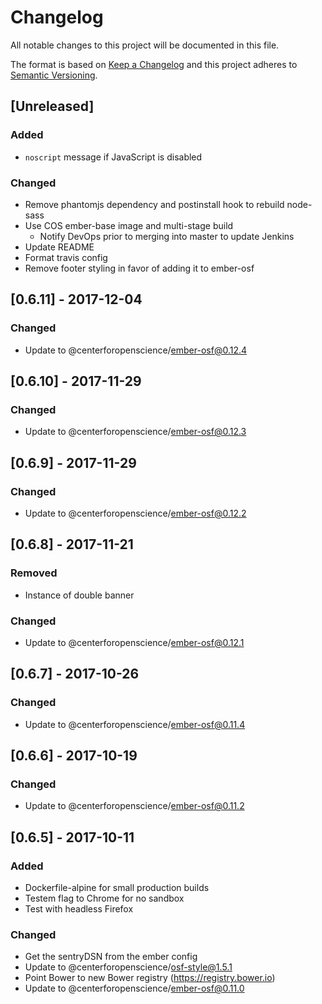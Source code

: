 # Changelog
All notable changes to this project will be documented in this file.

The format is based on [Keep a Changelog](http://keepachangelog.com/en/1.0.0/)
and this project adheres to [Semantic Versioning](http://semver.org/spec/v2.0.0.html).

## [Unreleased]
### Added
- `noscript` message if JavaScript is disabled

### Changed
- Remove phantomjs dependency and postinstall hook to rebuild node-sass
- Use COS ember-base image and multi-stage build
  - Notify DevOps prior to merging into master to update Jenkins
- Update README
- Format travis config
- Remove footer styling in favor of adding it to ember-osf

## [0.6.11] - 2017-12-04
### Changed
- Update to @centerforopenscience/ember-osf@0.12.4

## [0.6.10] - 2017-11-29
### Changed
- Update to @centerforopenscience/ember-osf@0.12.3

## [0.6.9] - 2017-11-29
### Changed
- Update to @centerforopenscience/ember-osf@0.12.2

## [0.6.8] - 2017-11-21
### Removed
- Instance of double banner

### Changed
- Update to @centerforopenscience/ember-osf@0.12.1

## [0.6.7] - 2017-10-26
### Changed
- Update to @centerforopenscience/ember-osf@0.11.4

## [0.6.6] - 2017-10-19
### Changed
- Update to @centerforopenscience/ember-osf@0.11.2

## [0.6.5] - 2017-10-11
### Added
- Dockerfile-alpine for small production builds
- Testem flag to Chrome for no sandbox
- Test with headless Firefox

### Changed
- Get the sentryDSN from the ember config
- Update to @centerforopenscience/osf-style@1.5.1
- Point Bower to new Bower registry (https://registry.bower.io)
- Update to @centerforopenscience/ember-osf@0.11.0
